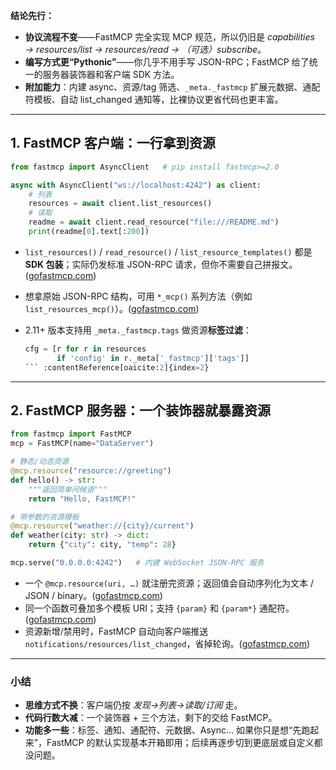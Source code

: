 **结论先行：**

* **协议流程不变**——FastMCP 完全实现 MCP 规范，所以仍旧是 *capabilities → resources/list → resources/read → （可选）subscribe*。
* **编写方式更“Pythonic”**——你几乎不用手写 JSON-RPC；FastMCP 给了统一的服务器装饰器和客户端 SDK 方法。
* **附加能力**：内建 async、资源/tag 筛选、`_meta._fastmcp` 扩展元数据、通配符模板、自动 list\_changed 通知等，比裸协议更省代码也更丰富。

---

## 1. FastMCP 客户端：一行拿到资源

```python
from fastmcp import AsyncClient   # pip install fastmcp>=2.0

async with AsyncClient("ws://localhost:4242") as client:
    # 列表
    resources = await client.list_resources()
    # 读取
    readme = await client.read_resource("file:///README.md")
    print(readme[0].text[:200])
```

* `list_resources()` / `read_resource()` / `list_resource_templates()` 都是 **SDK 包装**；实际仍发标准 JSON-RPC 请求，但你不需要自己拼报文。([gofastmcp.com][1])
* 想拿原始 JSON-RPC 结构，可用 `*_mcp()` 系列方法（例如 `list_resources_mcp()`）。([gofastmcp.com][1])
* 2.11+ 版本支持用 `_meta._fastmcp.tags` 做资源**标签过滤**：

  ````python
  cfg = [r for r in resources
         if 'config' in r._meta['_fastmcp']['tags']]
  ``` :contentReference[oaicite:2]{index=2}  
  ````

---

## 2. FastMCP 服务器：一个装饰器就暴露资源

```python
from fastmcp import FastMCP
mcp = FastMCP(name="DataServer")

# 静态/动态资源
@mcp.resource("resource://greeting")
def hello() -> str:
    """返回简单问候语"""
    return "Hello, FastMCP!"

# 带参数的资源模板
@mcp.resource("weather://{city}/current")
def weather(city: str) -> dict:
    return {"city": city, "temp": 28}

mcp.serve("0.0.0.0:4242")   # 内建 WebSocket JSON-RPC 服务
```

* 一个 `@mcp.resource(uri, …)` 就注册完资源；返回值会自动序列化为文本 / JSON / binary。([gofastmcp.com][2])
* 同一个函数可叠加多个模板 URI；支持 `{param}` 和 `{param*}` 通配符。([gofastmcp.com][2])
* 资源新增/禁用时，FastMCP 自动向客户端推送 `notifications/resources/list_changed`，省掉轮询。([gofastmcp.com][2])


---

### 小结

* **思维方式不换**：客户端仍按 *发现→列表→读取/订阅* 走。
* **代码行数大减**：一个装饰器 + 三个方法，剩下的交给 FastMCP。
* **功能多一些**：标签、通知、通配符、元数据、Async… 如果你只是想“先跑起来”，FastMCP 的默认实现基本开箱即用；后续再逐步切到更底层或自定义都没问题。

[1]: https://gofastmcp.com/clients/resources "Resource Operations - FastMCP"
[2]: https://gofastmcp.com/servers/resources "Resources & Templates - FastMCP"
